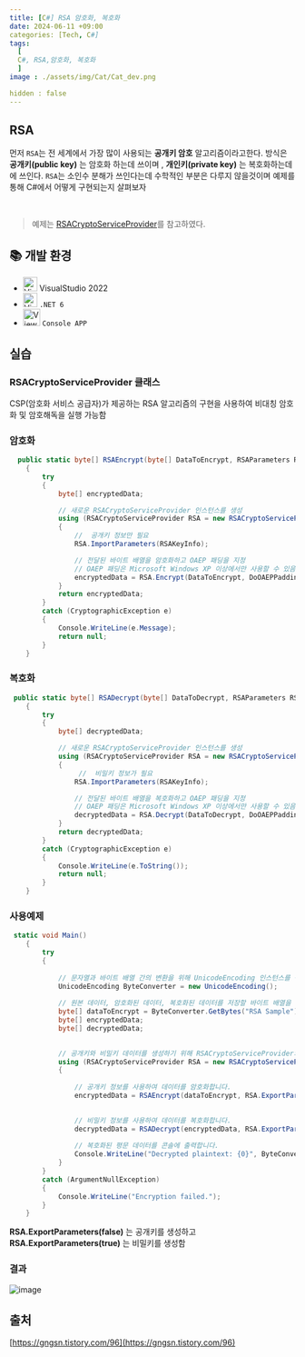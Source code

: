 ```yaml
---
title: [C#] RSA 암호화, 복호화 
date: 2024-06-11 +09:00
categories: [Tech, C#]
tags:
  [
  C#, RSA,암호화, 복호화
  ]
image : ./assets/img/Cat/Cat_dev.png

hidden : false
---
```


## RSA

먼저 `RSA`는 전 세계에서 가장 많이 사용되는 **공개키 암호**  알고리즘이라고한다. 방식은 **공개키(public key)** 는 암호화 하는데 쓰이며 , **개인키(private key)** 는 복호화하는데에 쓰인다. `RSA`는 소인수 분해가 쓰인다는데 수학적인 부분은 다루지 않을것이며 예제를 통해 C#에서 어떻게 구현되는지 살펴보자

<br>

> 예제는 [RSACryptoServiceProvider](https://learn.microsoft.com/ko-kr/dotnet/api/system.security.cryptography.rsacryptoserviceprovider?view=net-6.0)를 참고하였다.


## 📚 개발 환경

* <img src="https://cdn3.emoji.gg/emojis/8574_visual_studio.png" alt="View" width="25" height="25"> VisualStudio 2022
* <img src="https://cdn3.emoji.gg/emojis/3846-dotnet.png" alt="View" width="25" height="25"> `.NET 6`
*  <img src="https://cdn3.emoji.gg/emojis/1739_CMD.png" alt="View" width="30" height="30">  `Console APP` 

## 실습

### RSACryptoServiceProvider 클래스

CSP(암호화 서비스 공급자)가 제공하는 RSA 알고리즘의 구현을 사용하여 비대칭 암호화 및 암호해독을 실행 가능함


### 암호화 
```csharp
  public static byte[] RSAEncrypt(byte[] DataToEncrypt, RSAParameters RSAKeyInfo, bool DoOAEPPadding)
    {
        try
        {
            byte[] encryptedData;

            // 새로운 RSACryptoServiceProvider 인스턴스를 생성
            using (RSACryptoServiceProvider RSA = new RSACryptoServiceProvider())
            {
                //  공개키 정보만 필요
                RSA.ImportParameters(RSAKeyInfo);

                // 전달된 바이트 배열을 암호화하고 OAEP 패딩을 지정
                // OAEP 패딩은 Microsoft Windows XP 이상에서만 사용할 수 있음
                encryptedData = RSA.Encrypt(DataToEncrypt, DoOAEPPadding);
            }
            return encryptedData;
        }
        catch (CryptographicException e)
        {
            Console.WriteLine(e.Message);
            return null;
        }
    }
```

### 복호화
```csharp
 public static byte[] RSADecrypt(byte[] DataToDecrypt, RSAParameters RSAKeyInfo, bool DoOAEPPadding)
    {
        try
        {
            byte[] decryptedData;

            // 새로운 RSACryptoServiceProvider 인스턴스를 생성
            using (RSACryptoServiceProvider RSA = new RSACryptoServiceProvider())
            {
                 //  비밀키 정보가 필요
                RSA.ImportParameters(RSAKeyInfo);

                // 전달된 바이트 배열을 복호화하고 OAEP 패딩을 지정
                // OAEP 패딩은 Microsoft Windows XP 이상에서만 사용할 수 있음
                decryptedData = RSA.Decrypt(DataToDecrypt, DoOAEPPadding);
            }
            return decryptedData;
        }
        catch (CryptographicException e)
        {
            Console.WriteLine(e.ToString());
            return null;
        }
    }
```

### 사용예제
```csharp
 static void Main()
    {
        try
        {
        
            // 문자열과 바이트 배열 간의 변환을 위해 UnicodeEncoding 인스턴스를 생성합니다.
            UnicodeEncoding ByteConverter = new UnicodeEncoding();
 
            // 원본 데이터, 암호화된 데이터, 복호화된 데이터를 저장할 바이트 배열을 생성합니다.
            byte[] dataToEncrypt = ByteConverter.GetBytes("RSA Sample");
            byte[] encryptedData;
            byte[] decryptedData;

     
            // 공개키와 비밀키 데이터를 생성하기 위해 RSACryptoServiceProvider의 새로운 인스턴스를 생성합니다.
            using (RSACryptoServiceProvider RSA = new RSACryptoServiceProvider())
            {
 
                // 공개키 정보를 사용하여 데이터를 암호화합니다.
                encryptedData = RSAEncrypt(dataToEncrypt, RSA.ExportParameters(false), false);

        
                // 비밀키 정보를 사용하여 데이터를 복호화합니다.
                decryptedData = RSADecrypt(encryptedData, RSA.ExportParameters(true), false);
       
                // 복호화된 평문 데이터를 콘솔에 출력합니다.
                Console.WriteLine("Decrypted plaintext: {0}", ByteConverter.GetString(decryptedData));
            }
        }
        catch (ArgumentNullException)
        {
            Console.WriteLine("Encryption failed.");
        }
    }

```

**RSA.ExportParameters(false)** 는 공개키를 생성하고  **RSA.ExportParameters(true)** 는 비밀키를 생성함

### 결과

![image](https://github.com/Gubeommo/TIL/assets/86589565/1ff8f1db-b883-44b2-b967-2eeef8a98d1e)


## 출처

[https://gngsn.tistory.com/96](https://gngsn.tistory.com/96)